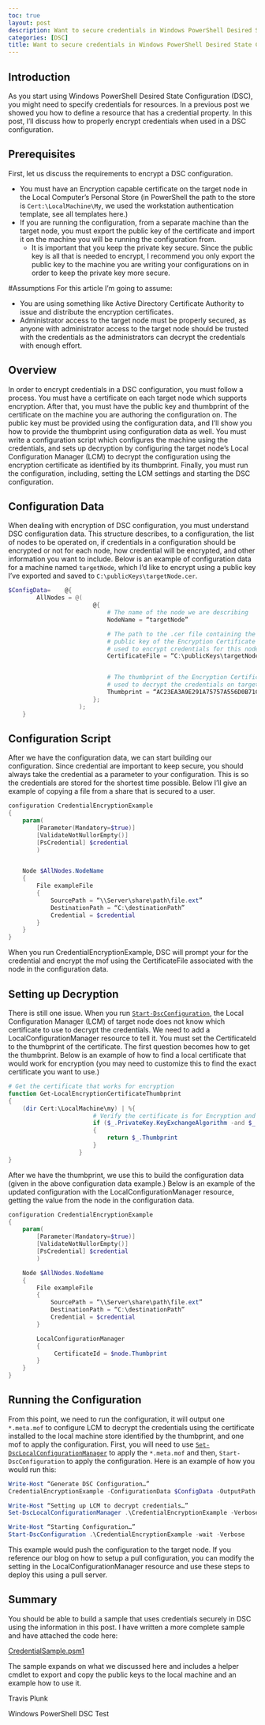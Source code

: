 ```yaml
---
toc: true
layout: post
description: Want to secure credentials in Windows PowerShell Desired State Configuration?
categories: [DSC]
title: Want to secure credentials in Windows PowerShell Desired State Configuration?
---
```


## Introduction

As you start using Windows PowerShell Desired State Configuration (DSC), you might need to specify credentials for resources. In a previous post we showed you how to define a resource that has a credential property.  In this post, I’ll discuss how to properly encrypt credentials when used in a DSC configuration.

## Prerequisites

First, let us discuss the requirements to encrypt a DSC configuration.

* You must have an Encryption capable certificate on the target node in the Local Computer’s Personal Store (in PowerShell the path to the store is `Cert:\LocalMachine\My`, we used the workstation authentication template, see all templates here.)
* If you are running the configuration, from a separate machine than the target node, you must export the public key of the certificate and import it on the machine you will be running the configuration from.
    * It is important that you keep the private key secure.  Since the public key is all that is needed to encrypt, I recommend you only export the public key to the machine you are writing your configurations on in order to keep the private key more secure.

#Assumptions
For this article I’m going to assume:

* You are using something like Active Directory Certificate Authority to issue and distribute the encryption certificates.
* Administrator access to the target node must be properly secured, as anyone with administrator access to the target node should be trusted with the credentials as the administrators can decrypt the credentials with enough effort.

## Overview

In order to encrypt credentials in a DSC configuration, you must follow a process.  You must have a certificate on each target node which supports encryption.  After that, you must have the public key and thumbprint of the certificate on the machine you are authoring the configuration on.  The public key must be provided using the configuration data, and I’ll show you how to provide the thumbprint using configuration data as well.  You must write a configuration script which configures the machine using the credentials, and sets up decryption by configuring the target node’s Local Configuration Manager (LCM) to decrypt the configuration using the encryption certificate as identified by its thumbprint.  Finally, you must run the configuration, including, setting the LCM settings and starting the DSC configuration.

<!-- place  -->

## Configuration Data

When dealing with encryption of DSC configuration, you must understand DSC configuration data. This structure describes, to a configuration, the list of nodes to be operated on, if credentials in a configuration should be encrypted or not for each node, how credential will be encrypted, and other information you want to include.  Below is an example of configuration data for a machine named `targetNode`, which I’d like to encrypt using a public key I’ve exported and saved to `C:\publicKeys\targetNode.cer`.

```PowerShell
$ConfigData=    @{
        AllNodes = @(
                        @{
                            # The name of the node we are describing
                            NodeName = “targetNode”

                            # The path to the .cer file containing the
                            # public key of the Encryption Certificate
                            # used to encrypt credentials for this node
                            CertificateFile = “C:\publicKeys\targetNode.cer”


                            # The thumbprint of the Encryption Certificate
                            # used to decrypt the credentials on target node
                            Thumbprint = “AC23EA3A9E291A75757A556D0B71CBBF8C4F6FD8″
                        };
                    );
    }
```

## Configuration Script

After we have the configuration data, we can start building our configuration.  Since credential are important to keep secure, you should always take the credential as a parameter to your configuration.  This is so the credentials are stored for the shortest time possible.  Below I’ll give an example of copying a file from a share that is secured to a user.

```PowerShell
configuration CredentialEncryptionExample
{
    param(
        [Parameter(Mandatory=$true)]
        [ValidateNotNullorEmpty()]
        [PsCredential] $credential
        )


    Node $AllNodes.NodeName
    {
        File exampleFile
        {
            SourcePath = “\\Server\share\path\file.ext”
            DestinationPath = “C:\destinationPath”
            Credential = $credential
        }
    }
}
```

When you run CredentialEncryptionExample, DSC will prompt your for the credential and encrypt the mof using the CertificateFile associated with the node in the configuration data.

## Setting up Decryption

There is still one issue.  When you run [`Start-DscConfiguration`](http://technet.microsoft.com/en-us/library/dn521623.aspx), the Local Configuration Manager (LCM) of target node does not know which certificate to use to decrypt the credentials.  We need to add a LocalConfigurationManager resource to tell it.  You must set the CertificateId to the thumbprint of the certificate.  The first question becomes how to get the thumbprint.  Below is an example of how to find a local certificate that would work for encryption (you may need to customize this to find the exact certificate you want to use.)

```PowerShell
# Get the certificate that works for encryption
function Get-LocalEncryptionCertificateThumbprint
{
    (dir Cert:\LocalMachine\my) | %{
                        # Verify the certificate is for Encryption and valid
                        if ($_.PrivateKey.KeyExchangeAlgorithm -and $_.Verify())
                        {
                            return $_.Thumbprint
                        }
                    }
}
```

After we have the thumbprint, we use this to build the configuration data (given in the above configuration data example.)  Below is an example of the updated configuration with the LocalConfigurationManager resource, getting the value from the node in the configuration data.

```PowerShell
configuration CredentialEncryptionExample
{
    param(
        [Parameter(Mandatory=$true)]
        [ValidateNotNullorEmpty()]
        [PsCredential] $credential
        )

    Node $AllNodes.NodeName
    {
        File exampleFile
        {
            SourcePath = “\\Server\share\path\file.ext”
            DestinationPath = “C:\destinationPath”
            Credential = $credential
        }

        LocalConfigurationManager
        {
             CertificateId = $node.Thumbprint
        }
    }
}
```

## Running the Configuration

From this point, we need to run the configuration, it will output one `*.meta.mof` to configure LCM to decrypt the credentials using the certificate installed to the local machine store identified by the thumbprint, and one mof to apply the configuration.  First, you will need to use [`Set-DscLocalConfigurationManager`](http://technet.microsoft.com/en-us/library/dn521621.aspx) to apply the `*.meta.mof` and then, `Start-DscConfiguration` to apply the configuration.  Here is an example of how you would run this:

``` powershell
Write-Host “Generate DSC Configuration…”
CredentialEncryptionExample -ConfigurationData $ConfigData -OutputPath .\CredentialEncryptionExample

Write-Host “Setting up LCM to decrypt credentials…”
Set-DscLocalConfigurationManager .\CredentialEncryptionExample -Verbose

Write-Host “Starting Configuration…”
Start-DscConfiguration .\CredentialEncryptionExample -wait -Verbose
```

This example would push the configuration to the target node.  If you reference our blog on how to setup a pull configuration, you can modify the setting in the LocalConfigurationManager resource and use these steps to deploy this using a pull server.

## Summary

You should be able to build a sample that uses credentials securely in DSC using the information in this post.  I have written a more complete sample and have attached the code here:

[CredentialSample.psm1](https://msdnshared.blob.core.windows.net/media/MSDNBlogsFS/prod.evol.blogs.msdn.com/CommunityServer.Blogs.Components.WeblogFiles/00/00/00/63/74/6560.CredentialSample.psm1.txt)


The sample expands on what we discussed here and includes a helper cmdlet to export and copy the public keys to the local machine and an example how to use it.



Travis Plunk

Windows PowerShell DSC Test